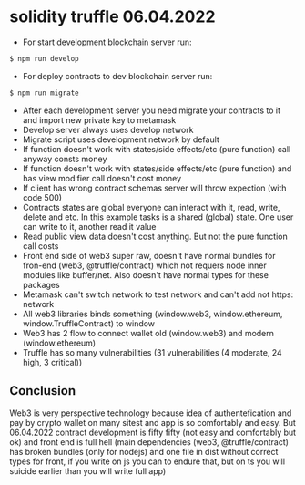 # solidity truffle 06.04.2022

- For start development blockchain server run:

```bash
$ npm run develop
```

- For deploy contracts to dev blockchain server run:

```bash
$ npm run migrate
```

- After each development server you need migrate your contracts to it and import new private key to metamask
- Develop server always uses develop network
- Migrate script uses development network by default
- If function doesn't work with states/side effects/etc (pure function) call anyway consts money
- If function doesn't work with states/side effects/etc (pure function) and has view modifier call doesn't cost money
- If client has wrong contract schemas server will throw expection (with code 500)
- Contracts states are global everyone can interact with it, read, write, delete and etc. In this example tasks is a shared (global) state. One user can write to it, another read it value
- Read public view data doesn't cost anything. But not the pure function call costs
- Front end side of web3 super raw, doesn't have normal bundles for fron-end (web3, @truffle/contract) which not requers node inner modules like buffer/net. Also doesn't have normal types for these packages
- Metamask can't switch network to test network and can't add not https: network
- All web3 libraries binds something (window.web3, window.ethereum, window.TruffleContract) to window
- Web3 has 2 flow to connect wallet old (window.web3) and modern (window.ethereum)
- Truffle has so many vulnerabilities (31 vulnerabilities (4 moderate, 24 high, 3 critical))

## Conclusion

Web3 is very perspective technology because idea of authentefication and pay by crypto wallet on many sitest and app is so comfortably and easy. But 06.04.2022 contract development is fifty fifty (not easy and comfortably but ok) and front end is full hell (main dependencies (web3, @truffle/contract) has broken bundles (only for nodejs) and one file in dist without correct types for front, if you write on js you can to endure that, but on ts you will suicide earlier than you will write full app)
